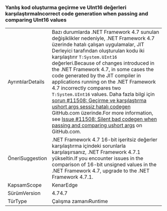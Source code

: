 ### <a name="incorrect-code-generation-when-passing-and-comparing-uint16-values"></a><span data-ttu-id="d4145-101">Yanlış kod oluşturma geçirme ve UInt16 değerleri karşılaştırma</span><span class="sxs-lookup"><span data-stu-id="d4145-101">Incorrect code generation when passing and comparing UInt16 values</span></span>

|   |   |
|---|---|
|<span data-ttu-id="d4145-102">Ayrıntılar</span><span class="sxs-lookup"><span data-stu-id="d4145-102">Details</span></span>|<span data-ttu-id="d4145-103">Bazı durumlarda .NET Framework 4.7 sunulan değişiklikler nedeniyle, .NET Framework 4.7 üzerinde hatalı çalışan uygulamalar, JIT Derleyici tarafından oluşturulan kodu iki karşılaştırır <code>T:System.UInt16</code> değerleri.</span><span class="sxs-lookup"><span data-stu-id="d4145-103">Because of changes introduced in the .NET Framework 4.7, in some cases the code generated by the JIT compiler in applications running on the .NET Framework 4.7 incorrectly compares two <code>T:System.UInt16</code> values.</span></span> <span data-ttu-id="d4145-104">Daha fazla bilgi için [sorun #11508: Geçirme ve karşılaştırma ushort args sessiz hatalı codegen](https://github.com/dotnet/coreclr/issues/11508) GitHub.com üzerinde.</span><span class="sxs-lookup"><span data-stu-id="d4145-104">For more information, see [Issue #11508: Silent bad codegen when passing and comparing ushort args](https://github.com/dotnet/coreclr/issues/11508) on GitHub.com.</span></span>|
|<span data-ttu-id="d4145-105">Öneri</span><span class="sxs-lookup"><span data-stu-id="d4145-105">Suggestion</span></span>|<span data-ttu-id="d4145-106">.NET Framework 4.7 16-bit işeritsiz değerler karşılaştırma içindeki sorunlarla karşılaşırsanız, .NET Framework 4.7.1 yükseltin.</span><span class="sxs-lookup"><span data-stu-id="d4145-106">If you encounter issues in the comparison of 16-bit unsigned values in the .NET Framework 4.7, upgrade to the .NET Framework 4.7.1.</span></span>|
|<span data-ttu-id="d4145-107">Kapsam</span><span class="sxs-lookup"><span data-stu-id="d4145-107">Scope</span></span>|<span data-ttu-id="d4145-108">Kenar</span><span class="sxs-lookup"><span data-stu-id="d4145-108">Edge</span></span>|
|<span data-ttu-id="d4145-109">Sürüm</span><span class="sxs-lookup"><span data-stu-id="d4145-109">Version</span></span>|<span data-ttu-id="d4145-110">4.7</span><span class="sxs-lookup"><span data-stu-id="d4145-110">4.7</span></span>|
|<span data-ttu-id="d4145-111">Tür</span><span class="sxs-lookup"><span data-stu-id="d4145-111">Type</span></span>|<span data-ttu-id="d4145-112">Çalışma zamanı</span><span class="sxs-lookup"><span data-stu-id="d4145-112">Runtime</span></span>|

